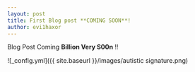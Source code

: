 ```yaml
---
layout: post
title: First Blog post **COMING SOON**!
author: evi1haxor
---
```


Blog Post Coming **Billion Very S00n** !!

![_config.yml]({{ site.baseurl }}/images/autistic signature.png)
